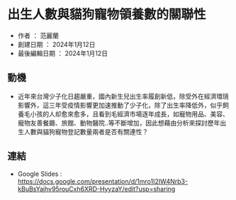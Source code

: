 # 出生人數與貓狗寵物領養數的關聯性
- 作者 ： 范麗蘭
- 創建日期 ： 2024年1月12日
- 最後編輯日期 ： 2024年1月12日
## 動機
- 近年來台灣少子化日趨嚴重，國內新生兒出生率履創新低，除受外在經濟環璄影響外，這三年受疫情影響更加速推動了少子化，除了出生率降低外，似乎飼養毛小孩的人却愈來愈多，且看到毛經濟市場逐年成長，如寵物用品、美容、寵物友善餐廳、旅館、動物醫院..等不斷增加，因此想藉由分析來探討歷年出生人數與貓狗寵物登記數量兩者是否有關連性？
## 連結
- Google Slides : 
 https://docs.google.com/presentation/d/1mro1I2IW4Nrb3-kBuBsYajhv95rouCxh6XRD-HyyzaY/edit?usp=sharing
